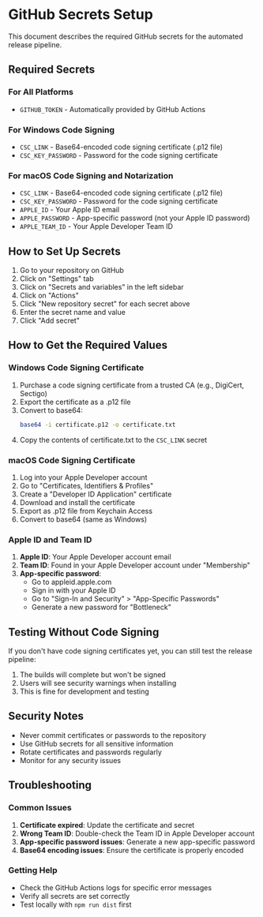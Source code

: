 # GitHub Secrets Setup

This document describes the required GitHub secrets for the automated release pipeline.

## Required Secrets

### For All Platforms
- `GITHUB_TOKEN` - Automatically provided by GitHub Actions

### For Windows Code Signing
- `CSC_LINK` - Base64-encoded code signing certificate (.p12 file)
- `CSC_KEY_PASSWORD` - Password for the code signing certificate

### For macOS Code Signing and Notarization
- `CSC_LINK` - Base64-encoded code signing certificate (.p12 file)
- `CSC_KEY_PASSWORD` - Password for the code signing certificate
- `APPLE_ID` - Your Apple ID email
- `APPLE_PASSWORD` - App-specific password (not your Apple ID password)
- `APPLE_TEAM_ID` - Your Apple Developer Team ID

## How to Set Up Secrets

1. Go to your repository on GitHub
2. Click on "Settings" tab
3. Click on "Secrets and variables" in the left sidebar
4. Click on "Actions"
5. Click "New repository secret" for each secret above
6. Enter the secret name and value
7. Click "Add secret"

## How to Get the Required Values

### Windows Code Signing Certificate

1. Purchase a code signing certificate from a trusted CA (e.g., DigiCert, Sectigo)
2. Export the certificate as a .p12 file
3. Convert to base64:
   ```bash
   base64 -i certificate.p12 -o certificate.txt
   ```
4. Copy the contents of certificate.txt to the `CSC_LINK` secret

### macOS Code Signing Certificate

1. Log into your Apple Developer account
2. Go to "Certificates, Identifiers & Profiles"
3. Create a "Developer ID Application" certificate
4. Download and install the certificate
5. Export as .p12 file from Keychain Access
6. Convert to base64 (same as Windows)

### Apple ID and Team ID

1. **Apple ID**: Your Apple Developer account email
2. **Team ID**: Found in your Apple Developer account under "Membership"
3. **App-specific password**: 
   - Go to appleid.apple.com
   - Sign in with your Apple ID
   - Go to "Sign-In and Security" > "App-Specific Passwords"
   - Generate a new password for "Bottleneck"

## Testing Without Code Signing

If you don't have code signing certificates yet, you can still test the release pipeline:

1. The builds will complete but won't be signed
2. Users will see security warnings when installing
3. This is fine for development and testing

## Security Notes

- Never commit certificates or passwords to the repository
- Use GitHub secrets for all sensitive information
- Rotate certificates and passwords regularly
- Monitor for any security issues

## Troubleshooting

### Common Issues

1. **Certificate expired**: Update the certificate and secret
2. **Wrong Team ID**: Double-check the Team ID in Apple Developer account
3. **App-specific password issues**: Generate a new app-specific password
4. **Base64 encoding issues**: Ensure the certificate is properly encoded

### Getting Help

- Check the GitHub Actions logs for specific error messages
- Verify all secrets are set correctly
- Test locally with `npm run dist` first